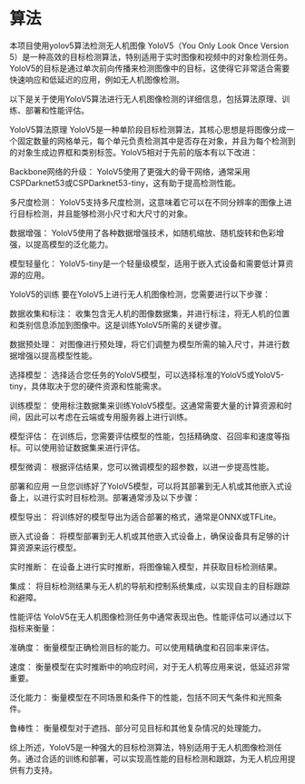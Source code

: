 # 算法
本项目使用yolov5算法检测无人机图像
YoloV5（You Only Look Once Version 5）是一种高效的目标检测算法，特别适用于实时图像和视频中的对象检测任务。YoloV5的目标是通过单次前向传播来检测图像中的目标，这使得它非常适合需要快速响应和低延迟的应用，例如无人机图像检测。

以下是关于使用YoloV5算法进行无人机图像检测的详细信息，包括算法原理、训练、部署和性能评估。

YoloV5算法原理
YoloV5是一种单阶段目标检测算法，其核心思想是将图像分成一个固定数量的网格单元，每个单元负责检测其中是否存在对象，并且为每个检测到的对象生成边界框和类别标签。YoloV5相对于先前的版本有以下改进：

Backbone网络的升级： YoloV5使用了更强大的骨干网络，通常采用CSPDarknet53或CSPDarknet53-tiny，这有助于提高检测性能。

多尺度检测： YoloV5支持多尺度检测，这意味着它可以在不同分辨率的图像上进行目标检测，并且能够检测小尺寸和大尺寸的对象。

数据增强： YoloV5使用了各种数据增强技术，如随机缩放、随机旋转和色彩增强，以提高模型的泛化能力。

模型轻量化： YoloV5-tiny是一个轻量级模型，适用于嵌入式设备和需要低计算资源的应用。

YoloV5的训练
要在YoloV5上进行无人机图像检测，您需要进行以下步骤：

数据收集和标注： 收集包含无人机的图像数据集，并进行标注，将无人机的位置和类别信息添加到图像中。这是训练YoloV5所需的关键步骤。

数据预处理： 对图像进行预处理，将它们调整为模型所需的输入尺寸，并进行数据增强以提高模型性能。

选择模型： 选择适合您任务的YoloV5模型，可以选择标准的YoloV5或YoloV5-tiny，具体取决于您的硬件资源和性能需求。

训练模型： 使用标注数据集来训练YoloV5模型。这通常需要大量的计算资源和时间，因此可以考虑在云端或专用服务器上进行训练。

模型评估： 在训练后，您需要评估模型的性能，包括精确度、召回率和速度等指标。可以使用验证数据集来进行评估。

模型微调： 根据评估结果，您可以微调模型的超参数，以进一步提高性能。

部署和应用
一旦您训练好了YoloV5模型，可以将其部署到无人机或其他嵌入式设备上，以进行实时目标检测。部署通常涉及以下步骤：

模型导出： 将训练好的模型导出为适合部署的格式，通常是ONNX或TFLite。

嵌入式设备： 将模型部署到无人机或其他嵌入式设备上，确保设备具有足够的计算资源来运行模型。

实时推断： 在设备上进行实时推断，将图像输入模型，并获取目标检测结果。

集成： 将目标检测结果与无人机的导航和控制系统集成，以实现自主的目标跟踪和避障。

性能评估
YoloV5在无人机图像检测任务中通常表现出色。性能评估可以通过以下指标来衡量：

准确度： 衡量模型正确检测目标的能力。可以使用精确度和召回率来评估。

速度： 衡量模型在实时推断中的响应时间，对于无人机等应用来说，低延迟非常重要。

泛化能力： 衡量模型在不同场景和条件下的性能，包括不同天气条件和光照条件。

鲁棒性： 衡量模型对于遮挡、部分可见目标和其他复杂情况的处理能力。

综上所述，YoloV5是一种强大的目标检测算法，特别适用于无人机图像检测任务。通过合适的训练和部署，可以实现高性能的目标检测和跟踪，为无人机应用提供有力支持。







